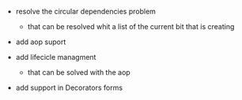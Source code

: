 - resolve the circular dependencies problem 
  - that can be resolved whit a list of the current bit that is creating

- add aop suport

- add lifecicle managment
  - that can be solved with the aop

- add support in Decorators forms
